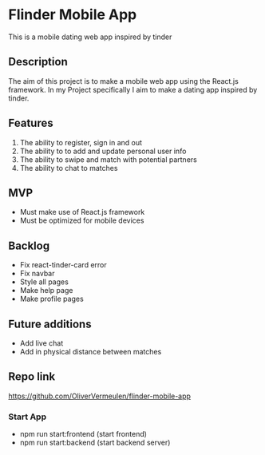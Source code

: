 # Flinder Mobile App

 This is a mobile dating web app inspired by tinder 

## Description

The aim of this project is to make a mobile web app using the React.js framework.
In my Project specifically I aim to make a dating app inspired by tinder.

## Features

1. The ability to register, sign in and out
2. The ability to to add and update personal user info
3. The ability to swipe and match with potential partners
4. The ability to chat to matches

## MVP

- Must make use of React.js framework
- Must be optimized for mobile devices

## Backlog

- Fix react-tinder-card error
- Fix navbar
- Style all pages
- Make help page
- Make profile pages

## Future additions

- Add live chat
- Add in physical distance between matches

## Repo link

https://github.com/OliverVermeulen/flinder-mobile-app

### Start App

+ npm run start:frontend (start frontend)
+ npm run start:backend (start backend server)